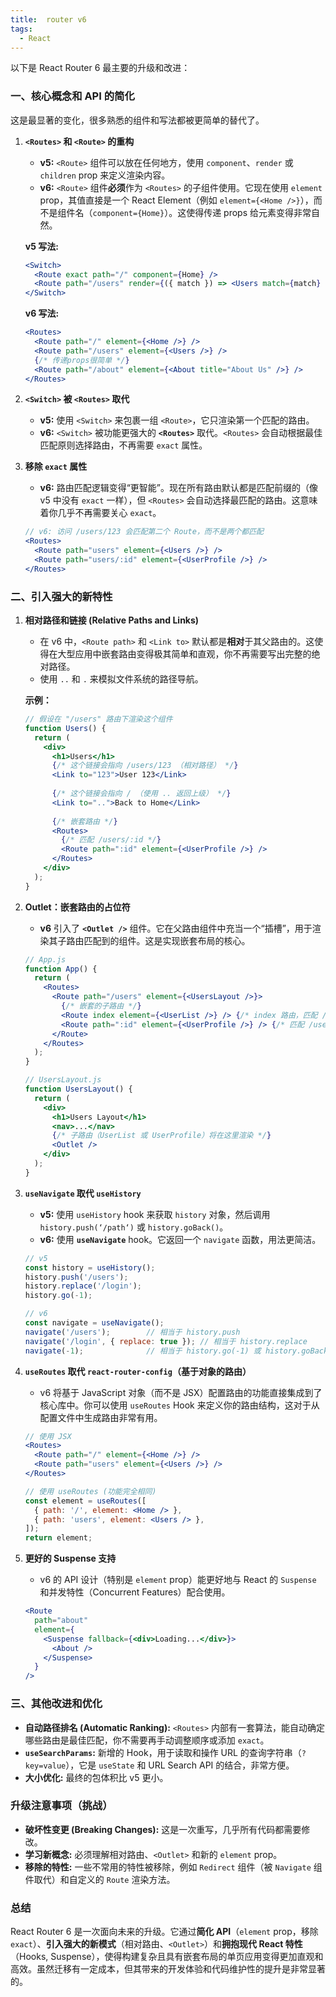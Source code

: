 ```yaml
---
title:  router v6
tags:
  - React
---
```




以下是 React Router 6 最主要的升级和改进：

### 一、核心概念和 API 的简化

这是最显著的变化，很多熟悉的组件和写法都被更简单的替代了。

1.  **`<Routes>` 和 `<Route>` 的重构**
    *   **v5:** `<Route>` 组件可以放在任何地方，使用 `component`、`render` 或 `children` prop 来定义渲染内容。
    *   **v6:** `<Route>` 组件**必须**作为 `<Routes>` 的子组件使用。它现在使用 `element` prop，其值直接是一个 React Element（例如 `element={<Home />}`），而不是组件名（`component={Home}`）。这使得传递 props 给元素变得非常自然。

    **v5 写法:**
    ```jsx
    <Switch>
      <Route exact path="/" component={Home} />
      <Route path="/users" render={({ match }) => <Users match={match} />} />
    </Switch>
    ```

    **v6 写法:**
    ```jsx
    <Routes>
      <Route path="/" element={<Home />} />
      <Route path="/users" element={<Users />} />
      {/* 传递props很简单 */}
      <Route path="/about" element={<About title="About Us" />} />
    </Routes>
    ```

2.  **`<Switch>` 被 `<Routes>` 取代**
    *   **v5:** 使用 `<Switch>` 来包裹一组 `<Route>`，它只渲染第一个匹配的路由。
    *   **v6:** `<Switch>` 被功能更强大的 **`<Routes>`** 取代。`<Routes>` 会自动根据最佳匹配原则选择路由，不再需要 `exact` 属性。

3.  **移除 `exact` 属性**
    *   **v6:** 路由匹配逻辑变得“更智能”。现在所有路由默认都是匹配前缀的（像 v5 中没有 `exact` 一样），但 `<Routes>` 会自动选择最匹配的路由。这意味着你几乎不再需要关心 `exact`。

    ```jsx
    // v6: 访问 /users/123 会匹配第二个 Route，而不是两个都匹配
    <Routes>
      <Route path="users" element={<Users />} />
      <Route path="users/:id" element={<UserProfile />} />
    </Routes>
    ```

### 二、引入强大的新特性

1.  **相对路径和链接 (Relative Paths and Links)**
    *   在 v6 中，`<Route path>` 和 `<Link to>` 默认都是**相对**于其父路由的。这使得在大型应用中嵌套路由变得极其简单和直观，你不再需要写出完整的绝对路径。
    *   使用 `..` 和 `.` 来模拟文件系统的路径导航。

    **示例：**
    ```jsx
    // 假设在 "/users" 路由下渲染这个组件
    function Users() {
      return (
        <div>
          <h1>Users</h1>
          {/* 这个链接会指向 /users/123 （相对路径） */}
          <Link to="123">User 123</Link>
          
          {/* 这个链接会指向 / （使用 .. 返回上级） */}
          <Link to="..">Back to Home</Link>
          
          {/* 嵌套路由 */}
          <Routes>
            {/* 匹配 /users/:id */}
            <Route path=":id" element={<UserProfile />} />
          </Routes>
        </div>
      );
    }
    ```

2.  **Outlet：嵌套路由的占位符**
    *   **v6** 引入了 **`<Outlet />`** 组件。它在父路由组件中充当一个“插槽”，用于渲染其子路由匹配到的组件。这是实现嵌套布局的核心。

    ```jsx
    // App.js
    function App() {
      return (
        <Routes>
          <Route path="/users" element={<UsersLayout />}>
            {/* 嵌套的子路由 */}
            <Route index element={<UserList />} /> {/* index 路由，匹配 /users */}
            <Route path=":id" element={<UserProfile />} /> {/* 匹配 /users/:id */}
          </Route>
        </Routes>
      );
    }

    // UsersLayout.js
    function UsersLayout() {
      return (
        <div>
          <h1>Users Layout</h1>
          <nav>...</nav>
          {/* 子路由（UserList 或 UserProfile）将在这里渲染 */}
          <Outlet />
        </div>
      );
    }
    ```

3.  **`useNavigate` 取代 `useHistory`**
    *   **v5:** 使用 `useHistory` hook 来获取 `history` 对象，然后调用 `history.push(‘/path‘)` 或 `history.goBack()`。
    *   **v6:** 使用 **`useNavigate`** hook。它返回一个 `navigate` 函数，用法更简洁。

    ```jsx
    // v5
    const history = useHistory();
    history.push('/users');
    history.replace('/login');
    history.go(-1);

    // v6
    const navigate = useNavigate();
    navigate('/users');        // 相当于 history.push
    navigate('/login', { replace: true }); // 相当于 history.replace
    navigate(-1);              // 相当于 history.go(-1) 或 history.goBack()
    ```

4.  **`useRoutes` 取代 `react-router-config`（基于对象的路由）**
    *   v6 将基于 JavaScript 对象（而不是 JSX）配置路由的功能直接集成到了核心库中。你可以使用 `useRoutes` Hook 来定义你的路由结构，这对于从配置文件中生成路由非常有用。

    ```jsx
    // 使用 JSX
    <Routes>
      <Route path="/" element={<Home />} />
      <Route path="users" element={<Users />} />
    </Routes>

    // 使用 useRoutes (功能完全相同)
    const element = useRoutes([
      { path: '/', element: <Home /> },
      { path: 'users', element: <Users /> },
    ]);
    return element;
    ```

5.  **更好的 Suspense 支持**
    *   v6 的 API 设计（特别是 `element` prop）能更好地与 React 的 `Suspense` 和并发特性（Concurrent Features）配合使用。

    ```jsx
    <Route
      path="about"
      element={
        <Suspense fallback={<div>Loading...</div>}>
          <About />
        </Suspense>
      }
    />
    ```

### 三、其他改进和优化

*   **自动路径排名 (Automatic Ranking):** `<Routes>` 内部有一套算法，能自动确定哪些路由是最佳匹配，你不需要再手动调整顺序或添加 `exact`。
*   **`useSearchParams`:** 新增的 Hook，用于读取和操作 URL 的查询字符串（`?key=value`），它是 `useState` 和 URL Search API 的结合，非常方便。
*   **大小优化:** 最终的包体积比 v5 更小。

### 升级注意事项（挑战）

*   **破坏性变更 (Breaking Changes):** 这是一次重写，几乎所有代码都需要修改。
*   **学习新概念:** 必须理解相对路由、`<Outlet>` 和新的 `element` prop。
*   **移除的特性:** 一些不常用的特性被移除，例如 `Redirect` 组件（被 `Navigate` 组件取代）和自定义的 `Route` 渲染方法。

### 总结

React Router 6 是一次面向未来的升级。它通过**简化 API**（`element` prop，移除 `exact`）、**引入强大的新模式**（相对路由、`<Outlet>`）和**拥抱现代 React 特性**（Hooks, Suspense），使得构建复杂且具有嵌套布局的单页应用变得更加直观和高效。虽然迁移有一定成本，但其带来的开发体验和代码维护性的提升是非常显著的。